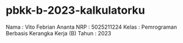 # pbkk-b-2023-kalkulatorku

Nama   : Vito Febrian Ananta
NRP    : 5025211224
Kelas  : Pemrograman Berbasis Kerangka Kerja (B)
Tahun  : 2023

